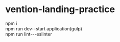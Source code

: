 ﻿# vention-landing-practice
npm i   
npm run dev--start application(gulp)  
npm run lint---eslinter  
